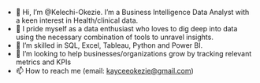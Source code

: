 - 👋 Hi, I’m @Kelechi-Okezie. I’m a Business Intelligence Data Analyst with a keen interest in Health/clinical data.
- 👀 I pride myself as a data enthusiast who loves to dig deep into data using the necessary combination of tools to unravel insights.
- 🌱 I’m skilled in SQL, Excel, Tableau, Python and Power BI. 
- 💞️ I’m looking to help businesses/organizations grow by tracking relevant metrics and KPIs
- 📫 How to reach me (email: kayceeokezie@gmail.com)

<!---
Kelechi-Okezie/Kelechi-Okezie is a ✨ special ✨ repository because its `README.md` (this file) appears on your GitHub profile.
You can click the Preview link to take a look at your changes.
--->
